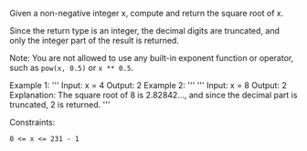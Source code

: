 Given a non-negative integer x, compute and return the square root of x.

Since the return type is an integer, the decimal digits are truncated, and only the integer part of the result is returned.

Note: You are not allowed to use any built-in exponent function or operator, such as `pow(x, 0.5)` or `x ** 0.5`.

 

Example 1:
'''
Input: x = 4
Output: 2
Example 2:
'''
'''
Input: x = 8
Output: 2
Explanation: The square root of 8 is 2.82842..., and since the decimal part is truncated, 2 is returned.
'''

Constraints:

`0 <= x <= 231 - 1`
